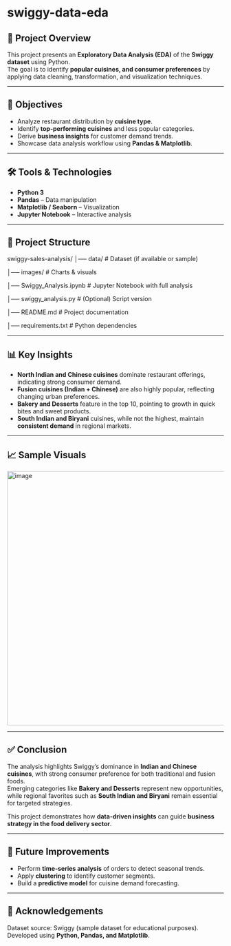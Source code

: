 # swiggy-data-eda

## 📌 Project Overview
This project presents an **Exploratory Data Analysis (EDA)** of the **Swiggy dataset** using Python.  
The goal is to identify **popular cuisines, and consumer preferences** by applying data cleaning, transformation, and visualization techniques.  

---

## 🎯 Objectives
- Analyze restaurant distribution by **cuisine type**.  
- Identify **top-performing cuisines** and less popular categories.  
- Derive **business insights** for customer demand trends.  
- Showcase data analysis workflow using **Pandas & Matplotlib**.  

---

## 🛠️ Tools & Technologies
- **Python 3**  
- **Pandas** – Data manipulation  
- **Matplotlib / Seaborn** – Visualization  
- **Jupyter Notebook** – Interactive analysis  

---

## 📂 Project Structure

swiggy-sales-analysis/
│── data/ # Dataset (if available or sample)

│── images/ # Charts & visuals

│── Swiggy_Analysis.ipynb # Jupyter Notebook with full analysis

│── swiggy_analysis.py # (Optional) Script version

│── README.md # Project documentation

│── requirements.txt # Python dependencies

---

## 📊 Key Insights
- **North Indian and Chinese cuisines** dominate restaurant offerings, indicating strong consumer demand.  
- **Fusion cuisines (Indian + Chinese)** are also highly popular, reflecting changing urban preferences.  
- **Bakery and Desserts** feature in the top 10, pointing to growth in quick bites and sweet products.  
- **South Indian and Biryani** cuisines, while not the highest, maintain **consistent demand** in regional markets.  

---

## 📈 Sample Visuals
<img width="989" height="590" alt="image" src="https://github.com/user-attachments/assets/32f020f0-d5a7-445b-99d5-9b3fd708418d" />


---

## ✅ Conclusion
The analysis highlights Swiggy’s dominance in **Indian and Chinese cuisines**, with strong consumer preference for both traditional and fusion foods.  
Emerging categories like **Bakery and Desserts** represent new opportunities, while regional favorites such as **South Indian and Biryani** remain essential for targeted strategies.  

This project demonstrates how **data-driven insights** can guide **business strategy in the food delivery sector**.  

---

## 🚀 Future Improvements
- Perform **time-series analysis** of orders to detect seasonal trends.  
- Apply **clustering** to identify customer segments.  
- Build a **predictive model** for cuisine demand forecasting.  

---

## 🙌 Acknowledgements
Dataset source: Swiggy (sample dataset for educational purposes).  
Developed using **Python, Pandas, and Matplotlib**.  

